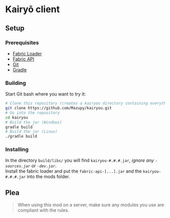 # Kairyō client

## Setup

### Prerequisites
* [Fabric Loader](https://fabricmc.net/use/)
* [Fabric API](https://www.curseforge.com/minecraft/mc-mods/fabric-api)
* [Git](https://git-scm.com/downloads)
* [Gradle](https://gradle.org/releases/)

### Building
Start Git bash where you want to try it:
```bash
# Clone this repository (creates a kairyou directory containing everything)
git clone https://github.com/Mazupy/kairyou.git
# Go into the repository
cd kairyou
# Build the jar (Windows)
gradle build
# Build the jar (Linux)
./gradle build
```
### Installing
In the directory `build/libs/` you will find `kairyou-#.#.#.jar`, _ignore any `-sources.jar` or `-dev.jar`_.  
Install the fabric loader and put the `fabric-api-[...].jar` and the `kairyou-#.#.#.jar` into the mods folder.

## **Plea**
> When using this mod on a server, make sure any modules you use are compliant with the rules.
